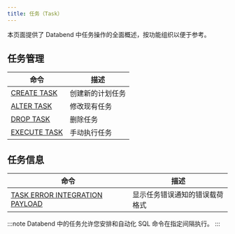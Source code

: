 ```yaml
---
title: 任务（Task）
---
```


本页面提供了 Databend 中任务操作的全面概述，按功能组织以便于参考。

## 任务管理

| 命令 | 描述 |
|---------|-------------|
| [CREATE TASK](01-ddl-create_task.md) | 创建新的计划任务 |
| [ALTER TASK](02-ddl-alter-task.md) | 修改现有任务 |
| [DROP TASK](03-ddl-drop-task.md) | 删除任务 |
| [EXECUTE TASK](04-ddl-execute-task.md) | 手动执行任务 |

## 任务信息

| 命令 | 描述 |
|---------|-------------|
| [TASK ERROR INTEGRATION PAYLOAD](10-task-error-integration-payload.md) | 显示任务错误通知的错误载荷格式 |

:::note
Databend 中的任务允许您安排和自动化 SQL 命令在指定间隔执行。
:::